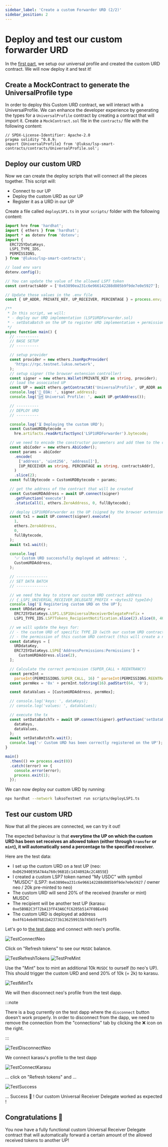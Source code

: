 ```yaml
---
sidebar_label: 'Create a custom Forwarder URD (2/2)'
sidebar_position: 2
---
```


# Deploy and test our custom forwarder URD

In the [first part](./create-custom-urd-1.md), we setup our universal profile and created the custom URD contract. We will now deploy it and test it!

## Create a MockContract to generate the UniversalProfile type

In order to deploy this Custom URD contract, we will interact with a UniversalProfile. We can enhance the developer experience by generating the types for a `UniversalProfile` contract by creating a contract that will import it. Create a `MockContract.sol` file in the `contracts/` file with the following content:

```solidity title="contracts/MockContract.sol"
// SPDX-License-Identifier: Apache-2.0
pragma solidity ^0.8.9;
import {UniversalProfile} from '@lukso/lsp-smart-contracts/contracts/UniversalProfile.sol';
```

## Deploy our custom URD

Now we can create the deploy scripts that will connect all the pieces together. This script will:

- Connect to our UP
- Deploy the custom URD as our UP
- Register it as a URD in our UP

Create a file called `deployLSP1.ts` in your `scripts/` folder with the following content:

```ts title="scripts/deployLSP1.ts"
import hre from 'hardhat';
import { ethers } from 'hardhat';
import * as dotenv from 'dotenv';
import {
  ERC725YDataKeys,
  LSP1_TYPE_IDS,
  PERMISSIONS,
} from '@lukso/lsp-smart-contracts';

// load env vars
dotenv.config();

// You can update the value of the allowed LSP7 token
const contractsAddr = ['0x63890ea231c6e966142288d805b9f9de7e0e5927'];

// Update those values in the .env file
const { UP_ADDR, PRIVATE_KEY, UP_RECEIVER, PERCENTAGE } = process.env;

/**
 * In this script, we will:
 * - deploy our URD implementation (LSP1URDForwarder.sol)
 * - setDataBatch on the UP to register URD implementation + permission for URD contract
 */
async function main() {
  // ----------
  // BASE SETUP
  // ----------

  // setup provider
  const provider = new ethers.JsonRpcProvider(
    'https://rpc.testnet.lukso.network',
  );
  // setup signer (the browser extension controller)
  const signer = new ethers.Wallet(PRIVATE_KEY as string, provider);
  // load the associated UP
  const UP = await ethers.getContractAt('UniversalProfile', UP_ADDR as string);
  console.log('🔑 EOA: ', signer.address);
  console.log('🆙 Universal Profile: ', await UP.getAddress());

  // ----------
  // DEPLOY URD
  // ----------

  console.log('⏳ Deploying the custom URD');
  const CustomURDBytecode =
    hre.artifacts.readArtifactSync('LSP1URDForwarder').bytecode;

  // we need to encode the constructor parameters and add them to the contract bytecode
  const abiCoder = new ethers.AbiCoder();
  const params = abiCoder
    .encode(
      ['address', 'uint256', 'address[]'],
      [UP_RECEIVER as string, PERCENTAGE as string, contractsAddr],
    )
    .slice(2);
  const fullBytecode = CustomURDBytecode + params;

  // get the address of the contract that will be created
  const CustomURDAddress = await UP.connect(signer)
    .getFunction('execute')
    .staticCall(1, ethers.ZeroAddress, 0, fullBytecode);

  // deploy LSP1URDForwarder as the UP (signed by the browser extension controller)
  const tx1 = await UP.connect(signer).execute(
    1,
    ethers.ZeroAddress,
    0,
    fullBytecode,
  );
  await tx1.wait();

  console.log(
    '✅ Custom URD successfully deployed at address: ',
    CustomURDAddress,
  );

  // --------------
  // SET DATA BATCH
  // --------------

  // we need the key to store our custom URD contract address
  // {_LSP1_UNIVERSAL_RECEIVER_DELEGATE_PREFIX + <bytes32 typeId>}
  console.log('⏳ Registering custom URD on the UP');
  const URDdataKey =
    ERC725YDataKeys.LSP1.LSP1UniversalReceiverDelegatePrefix +
    LSP1_TYPE_IDS.LSP7Tokens_RecipientNotification.slice(2).slice(0, 40);

  // we will update the keys for:
  // - the custom URD of specific TYPE_ID (with our custom URD contract address)
  // - the permission of this custom URD contract (this will create a new controller in the Browser Extension)
  const dataKeys = [
    URDdataKey,
    ERC725YDataKeys.LSP6['AddressPermissions:Permissions'] +
      CustomURDAddress.slice(2),
  ];

  // Calculate the correct permission (SUPER_CALL + REENTRANCY)
  const permInt =
    parseInt(PERMISSIONS.SUPER_CALL, 16) ^ parseInt(PERMISSIONS.REENTRANCY, 16);
  const permHex = '0x' + permInt.toString(16).padStart(64, '0');

  const dataValues = [CustomURDAddress, permHex];

  // console.log('keys: ', dataKeys);
  // console.log('values: ', dataValues);

  // execute the tx
  const setDataBatchTx = await UP.connect(signer).getFunction('setDataBatch')(
    dataKeys,
    dataValues,
  );
  await setDataBatchTx.wait();
  console.log('✅ Custom URD has been correctly registered on the UP');
}

main()
  .then(() => process.exit(0))
  .catch((error) => {
    console.error(error);
    process.exit(1);
  });
```

We can now deploy our custom URD by running:

```bash
npx hardhat --network luksoTestnet run scripts/deployLSP1.ts
```

## Test our custom URD

Now that all the pieces are connected, we can try it out!

The expected behaviour is that **everytime the UP on which the custom URD has been set receives an allowed token (either through `transfer` or `mint`), it will automatically send a percentage to the specified receiver.**

Here are the test data:

- I set up the custom URD on a test UP (neo: `0xD62940E95A7A4a760c96B1Ec1434092Ac2C4855E`)
- I created a custom LSP7 token named "My USDC" with symbol "MUSDC" (LSP7: `0x63890ea231c6e966142288d805b9f9de7e0e5927` / owner neo / 20k pre-minted to neo)
- The custom URD will send 20% of the received (transfer or mint) MUSDC
- The recipient will be another test UP (karasu: `0xe5B9B2C3f72bA13fF43A6CfC6205b5147F0BEe84`)
- The custom URD is deployed at address `0x4f614ebd07b81b42373b136259915b74565fedf5`

Let's go to [the test dapp](https://up-test-dapp.lukso.tech/) and connect with neo's profile.

![TestConnectNeo](/img/guides/lsp1/TestConnectNeo.png)

Click on "Refresh tokens" to see our `MUSDC` balance.

![TestRefreshTokens](/img/guides/lsp1/TestRefreshTokens.png)
![TestPreMint](/img/guides/lsp1/TestPreMint.png)

Use the "Mint" box to mint an additional 10k `MUSDC` to ourself (to neo's UP). This should trigger the custom URD and send 20% of 10k (= 2k) to karasu.

![TestMintTx](/img/guides/lsp1/TestMintTx.png)

We will then disconnect neo's profile from the test dapp.

:::note

There is a bug currently on the test dapp where the `disconnect` button doesn't work properly. In order to disconnect from the dapp, we need to remove the connection from the "connections" tab by clicking the ❌ icon on the right.

:::

![TestDisconnectNeo](/img/guides/lsp1/TestDisconnectNeo.png)

We connect karasu's profile to the test dapp

![TestConnectKarasu](/img/guides/lsp1/TestConnectKarasu.png)

... click on "Refresh tokens" and ...

![TestSuccess](/img/guides/lsp1/TestSuccess.png)

... Success 🎉 ! Our custom Universal Receiver Delegate worked as expected !

## Congratulations 🥳

You now have a fully functional custom Universal Receiver Delegate contract that will automatically forward a certain amount of the allowed received tokens to another UP!
